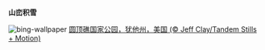 
**山峦积雪**

![bing-wallpaper](https://www.bing.com/th?id=OHR.CapitolReefSnow_ZH-CN0085775882_1920x1080.jpg)
[圆顶礁国家公园，犹他州，美国 (© Jeff Clay/Tandem Stills + Motion)](https://www.bing.com/search?q=%E5%9C%86%E9%A1%B6%E7%A4%81%E5%9B%BD%E5%AE%B6%E5%85%AC%E5%9B%AD&amp;form=hpcapt&amp;mkt=zh-cn)
  